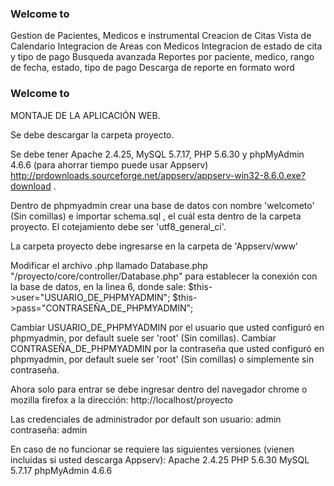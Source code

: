 ### Welcome to

Gestion de Pacientes, Medicos e instrumental
Creacion de Citas
Vista de Calendario
Integracion de Areas con Medicos
Integracion de estado de cita y tipo de pago
Busqueda avanzada
Reportes por paciente, medico, rango de fecha, estado, tipo de pago
Descarga de reporte en formato word


### Welcome to

MONTAJE DE LA APLICACIÓN WEB.

Se debe descargar la carpeta proyecto.

Se debe tener Apache 2.4.25, MySQL 5.7.17, PHP 5.6.30 y phpMyAdmin 4.6.6 (para ahorrar tiempo puede usar Appserv) http://prdownloads.sourceforge.net/appserv/appserv-win32-8.6.0.exe?download .

Dentro de phpmyadmin crear una base de datos con nombre 'welcometo' (Sin comillas) e importar schema.sql , el cuál esta dentro de la carpeta proyecto. El cotejamiento debe ser 'utf8_general_ci'.

La carpeta proyecto debe ingresarse en la carpeta de 'Appserv/www'

Modificar el archivo .php llamado Database.php "/proyecto/core/controller/Database.php" para establecer la conexión con la base de datos, en la linea 6, donde sale: $this->user="USUARIO_DE_PHPMYADMIN"; $this->pass="CONTRASEÑA_DE_PHPMYADMIN";

Cambiar USUARIO_DE_PHPMYADMIN por el usuario que usted configuró en phpmyadmin, por default suele ser 'root' (Sin comillas). Cambiar CONTRASEÑA_DE_PHPMYADMIN por la contraseña que usted configuró en phpmyadmin, por default suele ser 'root' (Sin comillas) o simplemente sin contraseña.

Ahora solo para entrar se debe ingresar dentro del navegador chrome o mozilla firefox a la dirección: http://localhost/proyecto

Las credenciales de administrador por default son usuario: admin contraseña: admin

En caso de no funcionar se requiere las siguientes versiones (vienen incluidas si usted descarga Appserv): Apache 2.4.25 PHP 5.6.30 MySQL 5.7.17 phpMyAdmin 4.6.6
